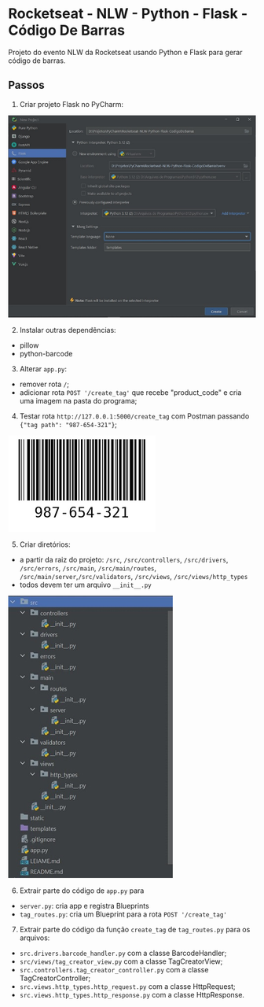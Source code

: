 # Rocketseat - NLW - Python - Flask - Código De Barras

Projeto do evento NLW da Rocketseat usando Python e Flask para gerar código de barras.

## Passos
1. Criar projeto Flask no PyCharm:

![Image-1-PyCharm-InitProject](imgs/Img-1-PyCharm-Init.jpg)

2. Instalar outras dependências:
- pillow
- python-barcode

3. Alterar `app.py`:
- remover rota `/`;
- adicionar rota `POST '/create_tag'` que recebe "product_code" e cria uma imagem na pasta do programa;

4. Testar rota `http://127.0.0.1:5000/create_tag` com Postman passando ```{"tag path": "987-654-321"}```;

![imgs/Img-2-Test-987-654-32](imgs/Img-2-Test-987-654-321.jpg)

5. Criar diretórios:
- a partir da raiz do projeto: `/src`, `/src/controllers`, `/src/drivers`, `/src/errors`, `/src/main`, 
  `/src/main/routes`, `/src/main/server`,`/src/validators`, `/src/views`, `/src/views/http_types`
- todos devem ter um arquivo `__init__.py`

![imgs/Img-3-Directories.jpg](imgs/Img-3-Directories.jpg)

6. Extrair parte do código de `app.py` para 
- `server.py`: cria app e registra Blueprints
- `tag_routes.py`: cria um Blueprint para a rota `POST '/create_tag'`

7. Extrair parte do código da função `create_tag` de `tag_routes.py` para os arquivos:
- `src.drivers.barcode_handler.py` com a classe BarcodeHandler;
- `src/views/tag_creator_view.py` com a classe TagCreatorView;
- `src.controllers.tag_creator_controller.py` com a classe TagCreatorController;
- `src.views.http_types.http_request.py` com a classe HttpRequest;
- `src.views.http_types.http_response.py` com a classe HttpResponse.
